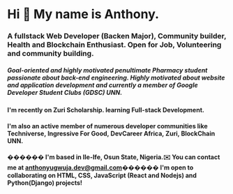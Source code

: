 # Hi 👋  My name is Anthony.

### A fullstack Web Developer (Backen Major), Community builder, Health and Blockchain Enthusiast. Open for Job, Volunteering and community building.

<!--
**Tony-smile/Tony-smile** is a ✨ _special_ ✨ repository because its `README.md` (this file) appears on your GitHub profile.

Here are some ideas to get you started:

- 🔭 I’m currently working on ...
- 🌱 I’m currently learning ...
- 👯 I’m looking to collaborate on ...
- 🤔 I’m looking for help with ...
- 💬 Ask me about ...
- 📫 How to reach me: ...
- 😄 Pronouns: ...
- ⚡ Fun fact: ...
-->
##### Goal-oriented and highly motivated penultimate Pharmacy student passionate about back-end engineering. Highly motivated about website and application development and currently a member of Google Developer Student Clubs (GDSC) UNN.

#### I'm  recently on Zuri Scholarship. learning Full-stack Development.

#### I'm also an active member of numerous developer communities like Techniverse, Ingressive For Good, DevCareer Africa, Zuri, BlockChain UNN.

#### ������ I'm based in Ile-Ife, Osun State, Nigeria.✉️ You can contact me at anthonyugwuja.dev@gmail.com������ I'm open to collaborating on HTML, CSS, JavaScript (React and Nodejs) and Python(Django) projects!